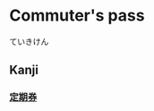 # Commuter's pass
ていきけん

## Kanji
### [定](../Kanji/kanji-dict/定.md)[期](../Kanji/kanji-dict/期.md)[券](../Kanji/kanji-dict/券.md)

